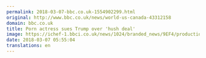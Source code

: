```yaml
---
permalink: 2018-03-07-bbc.co.uk-1554902299.html
original: http://www.bbc.co.uk/news/world-us-canada-43312158
domain: bbc.co.uk
title: Porn actress sues Trump over 'hush deal'
image: https://ichef-1.bbci.co.uk/news/1024/branded_news/9EF4/production/_100029604_gettyimages-914316606.jpg
date: 2018-03-07 05:55:04
translations: en
---
```


